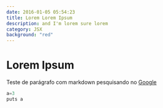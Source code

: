 ```yaml
---
date: 2016-01-05 05:54:23
title: Lorem Lorem Ipsum
description: and I'm lorem sure lorem
category: JSX
background: "red"
---
```


# Lorem Ipsum

Teste de parágrafo com markdown pesquisando no [Google](https://google.com)


```javascript
a=3
puts a
```


